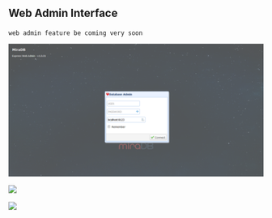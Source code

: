 ## Web Admin Interface
    web admin feature be coming very soon


![](./1.png)

![](./2.png)

![](./3.png)
 